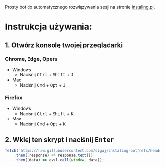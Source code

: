 Prosty bot do automatycznego rozwiązywania sesji na stronie [instaling.pl](https://instaling.pl).

# Instrukcja używania:
## 1. Otwórz konsolę twojej przeglądarki
### Chrome, Edge, Opera
- Windows
    - Naciśnij <kbd>Ctrl</kbd> + <kbd>Shift</kbd> + <kbd>J</kbd>
- Mac
    - Naciśnij <kbd>Cmd</kbd> + <kbd>Opt</kbd> + <kbd>J</kbd>
### Firefox
- Windows
    - Naciśnij <kbd>Ctrl</kbd> + <kbd>Shift</kbd> + <kbd>K</kbd>
- Mac
    - Naciśnij <kbd>Cmd</kbd> + <kbd>Opt</kbd> + <kbd>K</kbd>
## 2. Wklej ten skrypt i naciśnij <kbd>Enter</kbd>
```javascript
fetch(`https://raw.githubusercontent.com/sigaj/instaling-bot/refs/heads/main/instaling.js`)
	.then((response) => response.text())
	.then((data) => eval.call(window, data));
```